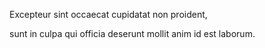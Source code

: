 Excepteur sint occaecat cupidatat non proident,

sunt in culpa qui officia deserunt mollit anim id est laborum.